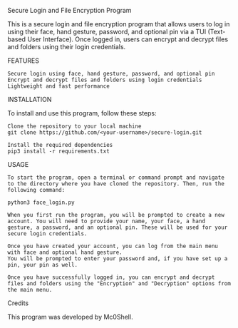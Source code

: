 Secure Login and File Encryption Program

This is a secure login and file encryption program that allows users to log in using their face, hand gesture, password, and optional pin via a TUI (Text-based User Interface). Once logged in, users can encrypt and decrypt files and folders using their login credentials.

FEATURES

    Secure login using face, hand gesture, password, and optional pin
    Encrypt and decrypt files and folders using login credentials
    Lightweight and fast performance
    
    

INSTALLATION

To install and use this program, follow these steps:

    Clone the repository to your local machine
    git clone https://github.com/<your-username>/secure-login.git

    Install the required dependencies
    pip3 install -r requirements.txt
    
    

USAGE

    To start the program, open a terminal or command prompt and navigate to the directory where you have cloned the repository. Then, run the following command:

    python3 face_login.py

    When you first run the program, you will be prompted to create a new account. You will need to provide your name, your face, a hand gesture, a password, and an optional pin. These will be used for your secure login credentials.

    Once you have created your account, you can log from the main menu with face and optional hand gesture. 
    You will be prompted to enter your password and, if you have set up a pin, your pin as well.

    Once you have successfully logged in, you can encrypt and decrypt files and folders using the "Encryption" and "Decryption" options from the main menu.

Credits

This program was developed by Mc0Shell.
